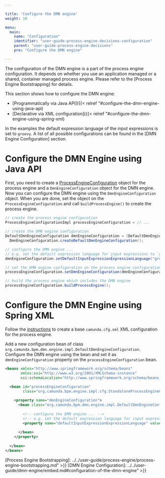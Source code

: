 ```yaml
---

title: 'Configure the DMN engine'
weight: 10

menu:
  main:
    name: "Configuration"
    identifier: "user-guide-process-engine-decisions-configuration"
    parent: "user-guide-process-engine-decisions"
    pre: "Configure the DMN engine"

---
```


The configuration of the DMN engine is a part of the process engine configuration. It depends on whether you use an application managed or a shared, container managed process engine. Please refer to the [Process Engine Bootstrapping] for details.

This section shows how to configure the DMN engine:

* [Programmatically via Java API]({{< relref "#configure-the-dmn-engine-using-java-api)
* [Declarative via XML configuration]({{< relref "#configure-the-dmn-engine-using-spring-xml)

In the examples the default expression language of the input expressions is set to `groovy`. A list of all possible configurations can be found in the [DMN Engine Configuration] section.

# Configure the DMN Engine using Java API

First, you need to create a [ProcessEngineConfiguration](../../user-guide/process-engine/process-engine-bootstrapping.md#bootstrap-a-process-engine-using-the-java-api) object for the process engine and a `DmnEngineConfiguration` object for the DMN engine. Now you can configure the DMN engine using the `DmnEngineConfiguration` object. When you are done, set the object on the `ProcessEngineConfiguration` and call `buildProcessEngine()` to create the process engine.

```java
// create the process engine configuration
ProcessEngineConfigurationImpl processEngineConfiguration = // ...
    
// create the DMN engine configuration    
DefaultDmnEngineConfiguration dmnEngineConfiguration = (DefaultDmnEngineConfiguration) 
  DmnEngineConfiguration.createDefaultDmnEngineConfiguration();

// configure the DMN engine ...
// e.g. set the default expression language for input expressions to `groovy`
dmnEngineConfiguration.setDefaultInputExpressionExpressionLanguage("groovy");

// set the DMN engine configuration on the process engine configuration
processEngineConfiguration.setDmnEngineConfiguration(dmnEngineConfiguration);

// build the process engine which includes the DMN engine
processEngineConfiguration.buildProcessEngine();
```

# Configure the DMN Engine using Spring XML

Follow the [instructions](../../user-guide/process-engine/process-engine-bootstrapping.md#configure-process-engine-using-spring-xml) to create a base `camunda.cfg.xml` XML configuration for the process engine. 

Add a new configuration bean of class `org.camunda.bpm.dmn.engine.impl.DefaultDmnEngineConfiguration`. Configure the DMN engine using the bean and set it as `dmnEngineConfiguration` property on the `processEngineConfiguration` bean. 

```xml
<beans xmlns="http://www.springframework.org/schema/beans" 
       xmlns:xsi="http://www.w3.org/2001/XMLSchema-instance"
       xsi:schemaLocation="http://www.springframework.org/schema/beans http://www.springframework.org/schema/beans/spring-beans.xsd">

  <bean id="processEngineConfiguration" 
        class="org.camunda.bpm.engine.impl.cfg.StandaloneProcessEngineConfiguration">
  
    <property name="dmnEngineConfiguration">
      <bean class="org.camunda.bpm.dmn.engine.impl.DefaultDmnEngineConfiguration">
        
        <!-- configure the DMN engine ... --> 
        <!-- e.g. set the default expression language for input expressions to `groovy` -->
        <property name="defaultInputExpressionExpressionLanguage" value="groovy" />
        
      </bean>
    </property>
    
  </bean>
</beans>
```

[Process Engine Bootstrapping]: ../../user-guide/process-engine/process-engine-bootstrapping.md" >}}
[DMN Engine Configuration]: ../../user-guide/dmn-engine/embed.md#configuration-of-the-dmn-engine" >}}

